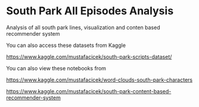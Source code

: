 # South Park All Episodes Analysis
Analysis of all south park lines, visualization and conten based recommender system

You can also access these datasets from Kaggle

https://www.kaggle.com/mustafacicek/south-park-scripts-dataset/

You can also view these notebooks from

https://www.kaggle.com/mustafacicek/word-clouds-south-park-characters

https://www.kaggle.com/mustafacicek/south-park-content-based-recommender-system

